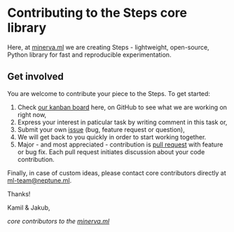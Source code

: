 # Contributing to the Steps core library

Here, at [minerva.ml](https://minerva.ml) we are creating Steps - lightweight, open-source, Python library for fast and reproducible experimentation.

## Get involved
You are welcome to contribute your piece to the Steps. To get started:
1. Check [our kanban board](https://github.com/minerva-ml/steps/projects/1) here, on GitHub to see what we are working on right now,
1. Express your interest in paticular task by writing comment in this task or,
1. Submit your own [issue](https://github.com/minerva-ml/steps/issues) (bug, feature request or question),
1. We will get back to you quickly in order to start working together.
1. Major - and most appreciated - contribution is [pull request](https://github.com/minerva-ml/steps/pulls) with feature or bug fix. Each pull request initiates discussion about your code contribution.

Finally, in case of custom ideas, please contact core contributors directly at ml-team@neptune.ml.

Thanks!

Kamil & Jakub,

*core contributors to the [minerva.ml](https://minerva.ml)*
